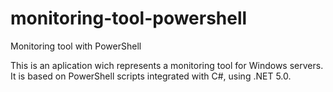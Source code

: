 # monitoring-tool-powershell
Monitoring tool with PowerShell

This is an aplication wich represents a monitoring tool for Windows servers. It is based on PowerShell scripts integrated with C#, using .NET 5.0.
